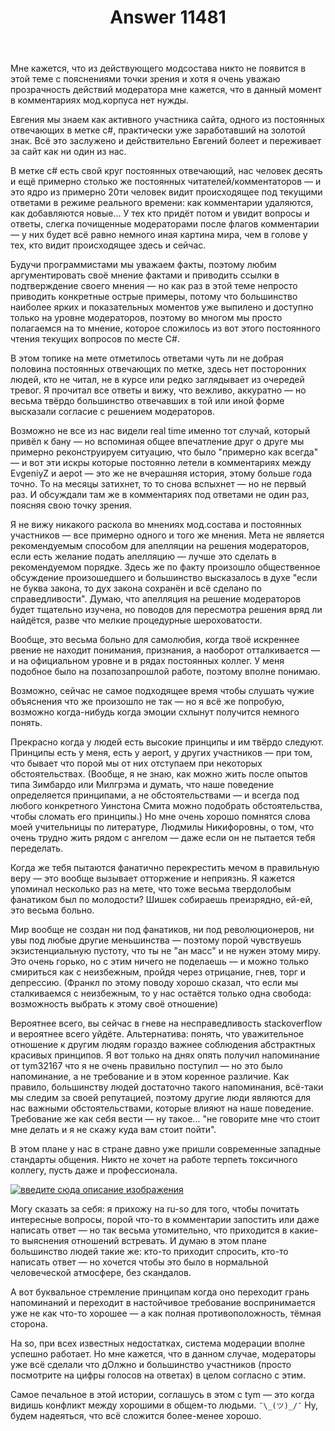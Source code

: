 ﻿---
title: "Answer 11481"
se.owner.user_id: 213987
se.owner.display_name: "A K"
se.owner.link: "https://ru.meta.stackoverflow.com/users/213987/a-k"
se.answer_id: 11481
se.question_id: 11456
se.post_type: answer
se.is_accepted: False
---
<p>Мне кажется, что из действующего модсостава никто не появится в этой теме с пояснениями точки зрения и хотя я очень уважаю прозрачность действий модератора мне кажется, что в данный момент в комментариях мод.корпуса нет нужды.</p>
<p>Евгения мы знаем как активного участника сайта, одного из постоянных отвечающих в метке c#, практически уже заработавший на золотой знак. Всё это заслужено и действительно Евгений болеет и переживает за сайт как ни один из нас.</p>
<p>В метке c# есть свой круг постоянных отвечающий, нас человек десять и ещё примерно столько же постоянных читателей/комментаторов — и это ядро из примерно 20ти человек видит происходящее под текущими ответами в режиме реального времени: как комментарии удаляются, как добавляются новые... У тех кто придёт потом и увидит вопросы и ответы, слегка почищенные модераторами после флагов комментарии — у них будет всё равно немного иная картина мира, чем в голове у тех, кто видит происходящее здесь и сейчас.</p>
<p>Будучи программистами мы уважаем факты, поэтому любим аргументировать своё мнение фактами и приводить ссылки в подтверждение своего мнения — но как раз в этой теме непросто приводить конкретные острые примеры, потому что большинство наиболее ярких и показательных моментов уже выпилено и доступно только на уровне модераторов, поэтому во многом мы просто полагаемся на то мнение, которое сложилось из вот этого постоянного чтения текущих вопросов по месте C#.</p>
<p>В этом топике на мете отметилось ответами чуть ли не добрая половина постоянных отвечающих по метке, здесь нет посторонних людей, кто не читал, не в курсе или редко заглядывает из очередей тревог. Я прочитал все ответы и вижу, что вежливо, аккуратно — но весьма твёрдо большинство отвечавших в той или иной форме высказали согласие с решением модераторов.</p>
<p>Возможно не все из нас видели real time именно тот случай, который привёл к бану — но вспоминая общее впечатление друг о друге мы примерно реконструируем ситуацию, что было &quot;примерно как всегда&quot; — и вот эти искры которые постоянно летели в комментариях между EvgeniyZ и aepot — это же не вчерашняя история, этому больше года точно. То на месяцы затихнет, то то снова вспыхнет — но не первый раз. И обсуждали там же в комментариях под ответами не один раз, поясняя свою точку зрения.</p>
<p>Я не вижу никакого раскола во мнениях мод.состава и постоянных участников — все примерно одного и того же мнения. Мета не является рекомендуемым способом для апелляции на решения модераторов, если есть желание подать апелляцию — лучше это сделать в рекомендуемом порядке. Здесь же по факту произошло общественное обсуждение произошедшего и большинство высказалось в духе &quot;если не буква закона, то дух закона сохранён и всё сделано по справедливости&quot;. Думаю, что апелляция на решение модераторов будет тщательно изучена, но поводов для пересмотра решения вряд ли найдётся, разве что мелкие процедурные шероховатости.</p>
<p>Вообще, это весьма больно для самолюбия, когда твоё искреннее рвение не находит понимания, признания, а наоборот отталкивается — и на официальном уровне и в рядах постоянных коллег. У меня подобное было на позапозапрошлой работе, поэтому вполне понимаю.</p>
<p>Возможно, сейчас не самое подходящее время чтобы слушать чужие объяснения что же произошло не так — но я всё же попробую, возможно когда-нибудь когда эмоции схлынут получится немного понять.</p>
<p>Прекрасно когда у людей есть высокие принципы и им твёрдо следуют. Принципы есть у меня, есть у aeport, у других участников — при том, что бывает что порой мы от них отступаем при некоторых обстоятельствах. (Вообще, я не знаю, как можно жить после опытов типа Зимбардо или Милгрэма и думать, что наше поведение определяется принципами, а не обстоятельствами — и всегда под любого конкретного Уинстона Смита можно подобрать обстоятельства, чтобы сломать его принципы.) Но мне очень хорошо помнятся слова моей учительницы по литературе, Людмилы Никифоровны, о том, что очень трудно жить рядом с ангелом — даже если он не пытается тебя переделать.</p>
<p>Когда же тебя пытаются фанатично перекрестить мечом в правильную веру — это вообще вызывает отторжение и неприязнь. Я кажется упоминал несколько раз на мете, что тоже весьма твердолобым фанатиком был по молодости? Шишек собираешь преизрядно, ей-ей, это весьма больно.</p>
<p>Мир вообще не создан ни под фанатиков, ни под революционеров, ни увы под любые другие меньшинства — поэтому порой чувствуешь экзистенциальную пустоту, что ты не &quot;ан масс&quot; и не нужен этому миру. Это очень горько, но с этим ничего не поделаешь — и можно только смириться как с неизбежным, пройдя через отрицание, гнев, торг и депрессию. (Франкл по этому поводу хорошо сказал, что если мы сталкиваемся с неизбежным, то у нас остаётся только одна свобода: возможность выбрать к этому своё отношение)</p>
<p>Вероятнее всего, вы сейчас в гневе на несправедливость stackoverflow и вероятнее всего уйдёте. Альтернатива: понять, что уважительное отношение к другим людям гораздо важнее соблюдения абстрактных красивых принципов. Я вот только на днях опять получил напоминание от tym32167 что я не очень правильно поступил — но это было напоминание, а не требование и в этом коренное различие. Как правило, большинству людей достаточно такого напоминания, всё-таки мы следим за своей репутацией, поэтому другие люди являются для нас важными обстоятельствами, которые влияют на наше поведение. Требование же как себя вести — ну такое... &quot;не говорите мне что стоит мне делать и я не скажу куда вам стоит пойти&quot;.</p>
<p>В этом плане у нас в стране давно уже пришли современные западные стандарты общения. Никто не хочет на работе терпеть токсичного коллегу, пусть даже и профессионала.</p>
<p><a href="https://i.stack.imgur.com/NWdIE.png" rel="nofollow noreferrer"><img src="https://i.stack.imgur.com/NWdIE.png" alt="введите сюда описание изображения" /></a></p>
<p>Могу сказать за себя: я прихожу на ru-so для того, чтобы почитать интересные вопросы, порой что-то в комментарии запостить или даже написать ответ — но так весьма утомительно, что приходится в какие-то выяснения отношений встревать. И думаю в этом плане большинство людей такие же: кто-то приходит спросить, кто-то написать ответ — но хочется чтобы это было в нормальной человеческой атмосфере, без скандалов.</p>
<p>А вот буквальное стремление принципам когда оно переходит грань напоминаний и переходит в настойчивое требование воспринимается уже не как что-то хорошее — а как полная противоположность, тёмная сторона.</p>
<p>На so, при всех известных недостатках, система модерации вполне успешно работает. Но мне кажется, что в данном случае, модераторы уже всё сделали что дОлжно и большинство участников (просто посмотрите на цифры голосов на ответах) в целом согласно с этим.</p>
<p>Самое печальное в этой истории, соглашусь в этом с tym — это когда видишь конфликт между хорошими в общем-то людьми. <code>¯\_(ツ)_/¯</code> Ну, будем надеяться, что всё сложится более-менее хорошо.</p>
